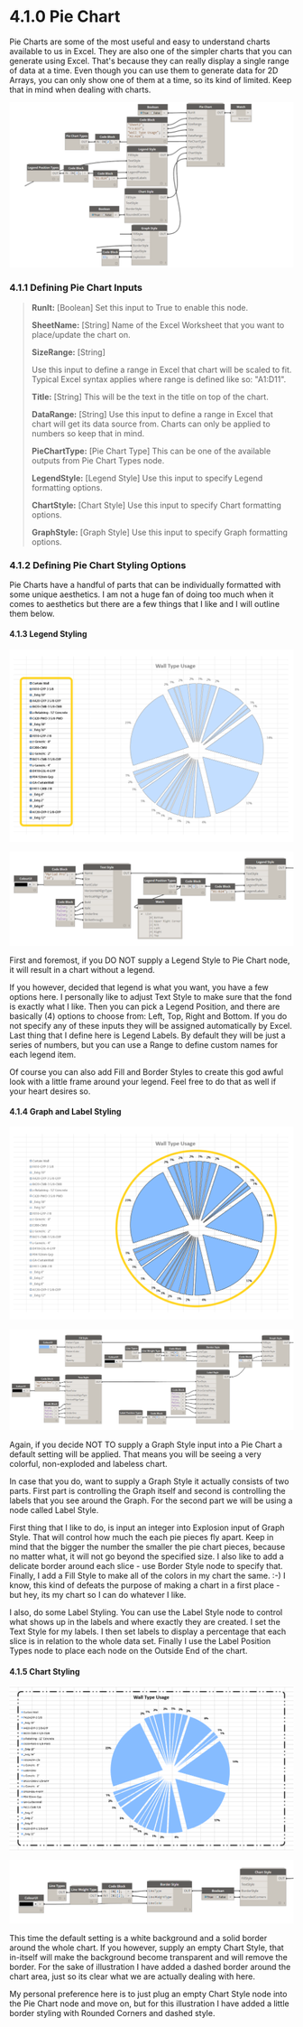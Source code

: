 # 4.1.0 Pie Chart

Pie Charts are some of the most useful and easy to understand charts available to us in Excel. They are also one of the simpler charts that you can generate using Excel. That's because they can really display a single range of data at a time. Even though you can use them to generate data for 2D Arrays, you can only show one of them at a time, so its kind of limited. Keep that in mind when dealing with charts.

![](charts_02.png)

### 4.1.1 Defining Pie Chart Inputs

<blockquote>

<p><b>RunIt:</b> [Boolean] Set this input to True to enable this node.</p>
<p><b>SheetName:</b> [String] Name of the Excel Worksheet that you want to place/update the chart on.</p>
<p><b>SizeRange:</b> [String] </p> Use this input to define a range in Excel that chart will be scaled to fit. Typical Excel syntax applies where range is defined like so: "A1:D11".
<p><b>Title:</b> [String]  This will be the text in the title on top of the chart.</p>
<p><b>DataRange:</b> [String] Use this input to define a range in Excel that chart will get its data source from. Charts can only be applied to numbers so keep that in mind.</p>
<p><b>PieChartType:</b> [Pie Chart Type] This can be one of the available outputs from Pie Chart Types node.</p>
<p><b>LegendStyle:</b> [Legend Style] Use this input to specify Legend formatting options.</p>
<p><b>ChartStyle:</b> [Chart Style]  Use this input to specify Chart formatting options.</p>
<p><b>GraphStyle:</b> [Graph Style]  Use this input to specify Graph formatting options.</p>
</blockquote>

### 4.1.2 Defining Pie Chart Styling Options

Pie Charts have a handful of parts that can be individually formatted with some unique aesthetics. I am not a huge fan of doing too much when it comes to aesthetics but there are a few things that I like and I will outline them below.

#### 4.1.3 Legend Styling

![](charts_03-01.png)

![](charts_04.png)

First and foremost, if you DO NOT supply a Legend Style to Pie Chart node, it will result in a chart without a legend. 

If you however, decided that legend is what you want, you have a few options here. I personally like to adjust Text Style to make sure that the fond is exactly what I like. Then you can pick a Legend Position, and there are basically (4) options to choose from: Left, Top, Right and Bottom. If you do not specify any of these inputs they will be assigned automatically by Excel. Last thing that I define here is Legend Labels. By default they will be just a series of numbers, but you can use a Range to define custom names for each legend item. 

Of course you can also add Fill and Border Styles to create this god awful look with a little frame around your legend. Feel free to do that as well if your heart desires so. 

#### 4.1.4 Graph and Label Styling

![](charts_04-01.png)

![](charts_05.png)

Again, if you decide NOT TO supply a Graph Style input into a Pie Chart a default setting will be applied. That means you will be seeing a very colorful, non-exploded and labeless chart. 

In case that you do, want to supply a Graph Style it actually consists of two parts. First part is controlling the Graph itself and second is controlling the labels that you see around the Graph. For the second part we will be using a node called Label Style. 

First thing that I like to do, is input an integer into Explosion input of Graph Style. That will control how much the each pie pieces fly apart. Keep in mind that the bigger the number the smaller the pie chart pieces, because no matter what, it will not go beyond the specified size. I also like to add a delicate border around each slice - use Border Style node to specify that. Finally, I add a Fill Style to make all of the colors in my chart the same. :-) I know, this kind of defeats the purpose of making a chart in a first place - but hey, its my chart so I can do whatever I like. 

I also, do some Label Styling. You can use the Label Style node to control what shows up in the labels and where exactly they are created. I set the Text Style for my labels. I then set labels to display a percentage that each slice is in relation to the whole data set.  Finally I use the Label Position Types node to place each node on the Outside End of the chart. 

#### 4.1.5 Chart Styling

![](charts_05-01.png)

![](charts_06.png)

This time the default setting is a white background and a solid border around the whole chart. If you however, supply an empty Chart Style, that in-itself will make the background become transparent and will remove the border. For the sake of illustration I have added a dashed border around the chart area, just so its clear what we are actually dealing with here. 

My personal preference here is to just plug an empty Chart Style node into the Pie Chart node and move on, but for this illustration I have added a little border styling with Rounded Corners and dashed style. 



